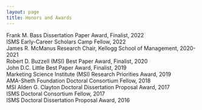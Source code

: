 ```yaml
---
layout: page
title: Honors and Awards
---
```


Frank M. Bass Dissertation Paper Award, Finalist, 2022<br>
ISMS Early-Career Scholars Camp Fellow, 2022<br>
James R. McManus Research Chair, Kellogg School of Management, 2020-2021<br>
Robert D. Buzzell (MSI) Best Paper Award, Finalist, 2020<br>
John D.C. Little Best Paper Award, Finalist, 2019<br>
Marketing Science Institute (MSI) Research Priorities Award, 2019<br>
AMA-Sheth Foundation Doctoral Consortium Fellow, 2018<br>
MSI Alden G. Clayton Doctoral Dissertation Proposal Award, 2017 <br>
ISMS Doctoral Consortium Fellow, 2017<br>
ISMS Doctoral Dissertation Proposal Award, 2016<br>